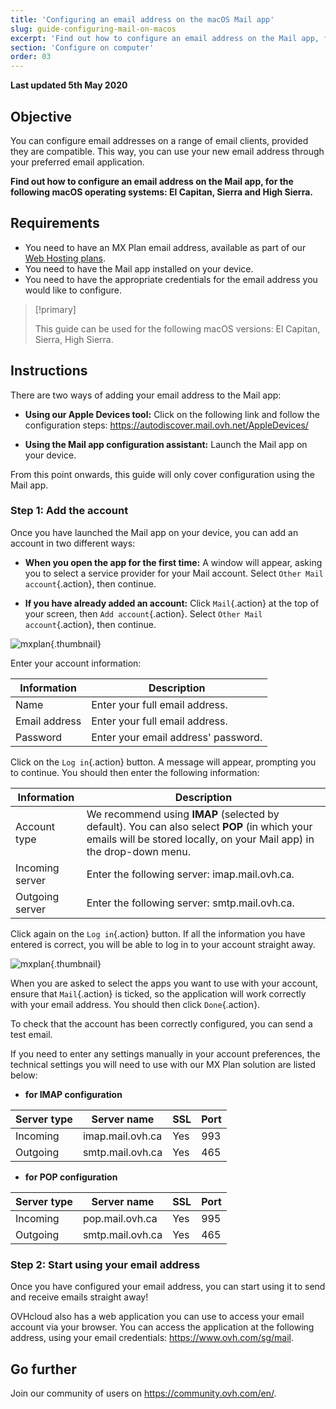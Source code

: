 ```yaml
---
title: 'Configuring an email address on the macOS Mail app'
slug: guide-configuring-mail-on-macos
excerpt: 'Find out how to configure an email address on the Mail app, for the following macOS operating systems - El Capitan, Sierra and High Sierra'
section: 'Configure on computer'
order: 03
---
```


**Last updated 5th May 2020**

## Objective

You can configure email addresses on a range of email clients, provided they are compatible. This way, you can use your new email address through your preferred email application.

**Find out how to configure an email address on the Mail app, for the following macOS operating systems: El Capitan, Sierra and High Sierra.**

## Requirements

- You need to have an MX Plan email address, available as part of our [Web Hosting plans](https://www.ovh.com/sg/web-hosting/).
- You need to have the Mail app installed on your device.
- You need to have the appropriate credentials for the email address you would like to configure.

> [!primary]
>
> This guide can be used for the following macOS versions: El Capitan, Sierra, High Sierra.
>

## Instructions

There are two ways of adding your email address to the Mail app:

- **Using our Apple Devices tool:** Click on the following link and follow the configuration steps: <https://autodiscover.mail.ovh.net/AppleDevices/>

- **Using the Mail app configuration assistant:** Launch the Mail app on your device.

From this point onwards, this guide will only cover configuration using the Mail app.

### Step 1: Add the account

Once you have launched the Mail app on your device, you can add an account in two different ways:

- **When you open the app for the first time:** A window will appear, asking you to select a service provider for your Mail account. Select `Other Mail account`{.action}, then continue.

- **If you have already added an account:** Click `Mail`{.action} at the top of your screen, then `Add account`{.action}. Select `Other Mail account`{.action}, then continue.

![mxplan](images/configuration-mail-macos-step1.png){.thumbnail}

Enter your account information:

|Information|Description|
|---|---|
|Name|Enter your full email address.|
|Email address|Enter your full email address.|
|Password|Enter your email address' password.|

Click on the `Log in`{.action} button. A message will appear, prompting you to continue. You should then enter the following information:

|Information|Description|
|---|---|
|Account type|We recommend using **IMAP** (selected by default). You can also select **POP** (in which your emails will be stored locally, on your Mail app) in the drop-down menu.|
|Incoming server|Enter the following server: imap.mail.ovh.ca.|
|Outgoing server|Enter the following server: smtp.mail.ovh.ca.|

Click again on the `Log in`{.action} button. If all the information you have entered is correct, you will be able to log in to your account straight away.

![mxplan](images/configuration-mail-macos-step2.png){.thumbnail}

When you are asked to select the apps you want to use with your account, ensure that `Mail`{.action} is ticked, so the application will work correctly with your email address. You should then click `Done`{.action}.

To check that the account has been correctly configured, you can send a test email.

If you need to enter any settings manually in your account preferences, the technical settings you will need to use with our MX Plan solution are listed below:

- **for IMAP configuration**

|Server type|Server name|SSL|Port|
|---|---|---|---|
|Incoming|imap.mail.ovh.ca|Yes|993|
|Outgoing|smtp.mail.ovh.ca|Yes|465| 

- **for POP configuration**

|Server type|Server name|SSL|Port|
|---|---|---|---|
|Incoming|pop.mail.ovh.ca|Yes|995|
|Outgoing|smtp.mail.ovh.ca|Yes|465|

### Step 2: Start using your email address

Once you have configured your email address, you can start using it to send and receive emails straight away!

OVHcloud also has a web application you can use to access your email account via your browser. You can access the application at the following address, using your email credentials: <https://www.ovh.com/sg/mail>.

## Go further



Join our community of users on <https://community.ovh.com/en/>.
